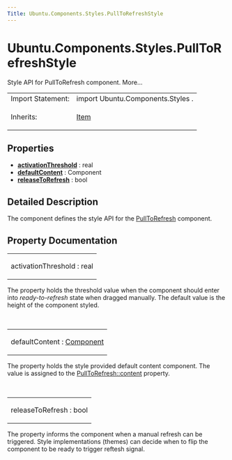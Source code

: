 ```yaml
---
Title: Ubuntu.Components.Styles.PullToRefreshStyle
---
```


# Ubuntu.Components.Styles.PullToRefreshStyle

<span class="subtitle"></span>
<!-- $$$PullToRefreshStyle-brief -->
<p>Style API for PullToRefresh component. More...</p>
<!-- @@@PullToRefreshStyle -->
<table class="alignedsummary">
<tr><td class="memItemLeft rightAlign topAlign"> Import Statement:</td><td class="memItemRight bottomAlign"> import Ubuntu.Components.Styles .</td></tr><tr><td class="memItemLeft rightAlign topAlign"> Inherits:</td><td class="memItemRight bottomAlign"> <p><a href="../sdk-14.10/QtQuick.Item.md">Item</a></p>
</td></tr></table><ul>
</ul>
<h2 id="properties">Properties</h2>
<ul>
<li class="fn"><b><b><a href="#activationThreshold-prop">activationThreshold</a></b></b> : real</li>
<li class="fn"><b><b><a href="#defaultContent-prop">defaultContent</a></b></b> : Component</li>
<li class="fn"><b><b><a href="#releaseToRefresh-prop">releaseToRefresh</a></b></b> : bool</li>
</ul>
<!-- $$$PullToRefreshStyle-description -->
<h2 id="details">Detailed Description</h2>
</p>
<p>The component defines the style API for the <a href="Ubuntu.Components.PullToRefresh.md">PullToRefresh</a> component.</p>
<!-- @@@PullToRefreshStyle -->
<h2>Property Documentation</h2>
<!-- $$$activationThreshold -->
<table class="qmlname"><tr valign="top" id="activationThreshold-prop"><td class="tblQmlPropNode"><p><span class="name">activationThreshold</span> : <span class="type">real</span></p></td></tr></table><p>The property holds the threshold value when the component should enter into <i>ready-to-refresh</i> state when dragged manually. The default value is the height of the component styled.</p>
<!-- @@@activationThreshold -->
<br/>
<!-- $$$defaultContent -->
<table class="qmlname"><tr valign="top" id="defaultContent-prop"><td class="tblQmlPropNode"><p><span class="name">defaultContent</span> : <span class="type"><a href="../sdk-14.10/QtQml.Component.md">Component</a></span></p></td></tr></table><p>The property holds the style provided default content component. The value is assigned to the <a href="Ubuntu.Components.PullToRefresh.md#content-prop">PullToRefresh::content</a> property.</p>
<!-- @@@defaultContent -->
<br/>
<!-- $$$releaseToRefresh -->
<table class="qmlname"><tr valign="top" id="releaseToRefresh-prop"><td class="tblQmlPropNode"><p><span class="name">releaseToRefresh</span> : <span class="type">bool</span></p></td></tr></table><p>The property informs the component when a manual refresh can be triggered. Style implementations (themes) can decide when to flip the component to be ready to trigger reftesh signal.</p>
<!-- @@@releaseToRefresh -->
<br/>
